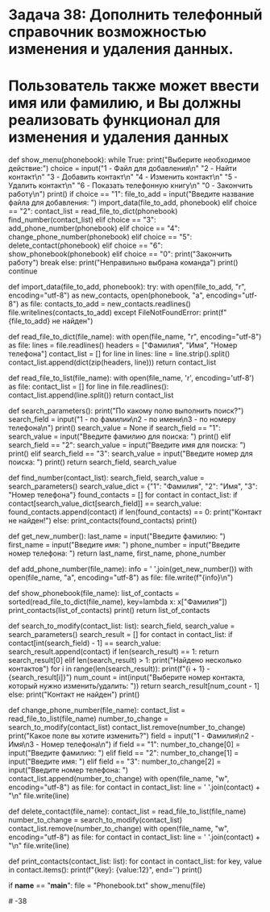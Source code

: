 # Задача 38: Дополнить телефонный справочник возможностью изменения и удаления данных. 
# Пользователь также может ввести имя или фамилию, и Вы должны реализовать функционал для изменения и удаления данных

def show_menu(phonebook):
    while True:
        print("Выберите необходимое действие:")
        choice = input("1 - Файл для добавления\n"
                            "2 - Найти контакт\n"
                            "3 - Добавить контакт\n"
                            "4 - Изменить контакт\n"
                            "5 - Удалить контакт\n"
                            "6 - Показать телефонную книгу\n"
                            "0 - Закончить работу\n")
        print()
        if choice == "1":
            file_to_add = input("Введите название файла для добавления: ")
            import_data(file_to_add, phonebook)
        elif choice == "2":
            contact_list = read_file_to_dict(phonebook)
            find_number(contact_list)
        elif choice == "3":
            add_phone_number(phonebook)
        elif choice == "4":
            change_phone_number(phonebook)
        elif choice == "5":
            delete_contact(phonebook)
        elif choice == "6":
            show_phonebook(phonebook)
        elif choice == "0":
            print("Закончить работу")
            break
        else:
            print("Неправильно выбрана команда")
            print()
            continue

def import_data(file_to_add, phonebook):
    try:
        with open(file_to_add, "r", encoding="utf-8") as new_contacts, open(phonebook, "a", encoding="utf-8") as file:
            contacts_to_add = new_contacts.readlines()
            file.writelines(contacts_to_add)
    except FileNotFoundError:
        print(f"{file_to_add} не найден")

def read_file_to_dict(file_name):
    with open(file_name, "r", encoding="utf-8") as file:
        lines = file.readlines()
    headers = ["Фамилия", "Имя", "Номер телефона"]
    contact_list = []
    for line in lines:
        line = line.strip().split()
        contact_list.append(dict(zip(headers, line)))
    return contact_list

def read_file_to_list(file_name):
    with open(file_name, 'r', encoding='utf-8') as file:
        contact_list = []
        for line in file.readlines():
            contact_list.append(line.split())
    return contact_list

def search_parameters():
    print("По какому полю выполнить поиск?")
    search_field = input("1 - по фамилии\n2 - по имени\n3 - по номеру телефона\n")
    print()
    search_value = None
    if search_field == "1":
        search_value = input("Введите фамилию для поиска: ")
        print()
    elif search_field == "2":
        search_value = input("Введите имя для поиска: ")
        print()
    elif search_field == "3":
        search_value = input("Введите номер для поиска: ")
        print()
    return search_field, search_value

def find_number(contact_list):
    search_field, search_value = search_parameters()
    search_value_dict = {"1": "Фамилия", "2": "Имя", "3": "Номер телефона"}
    found_contacts = []
    for contact in contact_list:
        if contact[search_value_dict[search_field]] == search_value:
            found_contacts.append(contact)
    if len(found_contacts) == 0:
        print("Контакт не найден!")
    else:
        print_contacts(found_contacts)
    print()

def get_new_number():
    last_name = input("Введите фамилию: ")
    first_name = input("Введите имя: ")
    phone_number = input("Введите номер телефона: ")
    return last_name, first_name, phone_number

def add_phone_number(file_name):
    info = ' '.join(get_new_number())
    with open(file_name, "a", encoding="utf-8") as file:
        file.write(f"{info}\n")

def show_phonebook(file_name):
    list_of_contacts = sorted(read_file_to_dict(file_name), key=lambda x: x["Фамилия"])
    print_contacts(list_of_contacts)
    print()
    return list_of_contacts

def search_to_modify(contact_list: list):
    search_field, search_value = search_parameters()
    search_result = []
    for contact in contact_list:
        if contact[int(search_field) - 1] == search_value:
            search_result.append(contact)
    if len(search_result) == 1:
        return search_result[0]
    elif len(search_result) > 1:
        print("Найдено несколько контактов")
        for i in range(len(search_result)):
            print(f"{i + 1} - {search_result[i]}")
        num_count = int(input("Выберите номер контакта, который нужно изменить/удалить: "))
        return search_result[num_count - 1]
    else:
        print("Контакт не найден")
    print()

def change_phone_number(file_name):
    contact_list = read_file_to_list(file_name)
    number_to_change = search_to_modify(contact_list)
    contact_list.remove(number_to_change)
    print("Какое поле вы хотите изменить?")
    field = input("1 - Фамилия\n2 - Имя\n3 - Номер телефона\n")
    if field == "1":
        number_to_change[0] = input("Введите фамилию: ")
    elif field == "2":
        number_to_change[1] = input("Введите имя: ")
    elif field == "3":
        number_to_change[2] = input("Введите номер телефона: ")
    contact_list.append(number_to_change)
    with open(file_name, "w", encoding="utf-8") as file:
        for contact in contact_list:
            line = ' '.join(contact) + "\n"
            file.write(line)

def delete_contact(file_name):
    contact_list = read_file_to_list(file_name)
    number_to_change = search_to_modify(contact_list)
    contact_list.remove(number_to_change)
    with open(file_name, "w", encoding="utf-8") as file:
        for contact in contact_list:
            line = ' '.join(contact) + "\n"
            file.write(line)

def print_contacts(contact_list: list):
    for contact in contact_list:
        for key, value in contact.items():
            print(f"{key}: {value:12}", end='')
        print()

if __name__ == "__main__":
    file = "Phonebook.txt"
    show_menu(file)






#   - 3 8  
 
